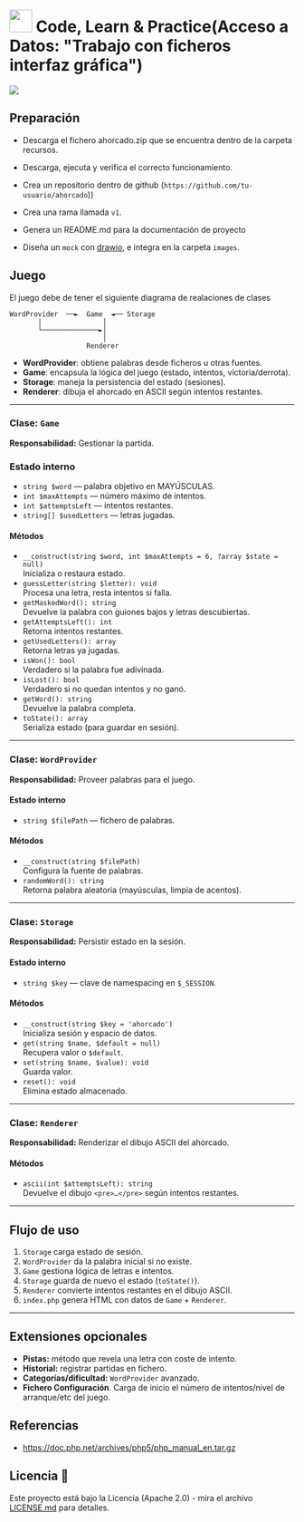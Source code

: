 # <img src=../../../../../../images/computer.png width="40"> Code, Learn & Practice(Acceso a Datos: "Trabajo con ficheros interfaz gráfica")

<img src="https://laruletagiratoria.com/wp-content/uploads/ahorcado.jpg" size="300">

## Preparación

- Descarga el fichero ahorcado.zip que se encuentra dentro de la carpeta recursos.
- Descarga, ejecuta y verifica el correcto funcionamiento.
- Crea un repositorio dentro de github (`https://github.com/tu-usuario/ahorcado`))

- Crea una rama llamada `v1`.
- Genera un README.md para la documentación de proyecto
  
- Diseña un `mock` con [drawio](https://www.drawio.com/), e integra en la carpeta `images`.

## Juego

El juego debe de tener el siguiente diagrama de realaciones de clases

```code
WordProvider  ──►  Game  ◄── Storage
       │               │
       └──────────────►│
                       │
                   Renderer
```

- **WordProvider**: obtiene palabras desde ficheros u otras fuentes.
- **Game**: encapsula la lógica del juego (estado, intentos, victoria/derrota).
- **Storage**: maneja la persistencia del estado (sesiones).
- **Renderer**: dibuja el ahorcado en ASCII según intentos restantes.

---

### Clase: `Game`

**Responsabilidad:** Gestionar la partida.

### Estado interno

- `string $word` — palabra objetivo en MAYÚSCULAS.
- `int $maxAttempts` — número máximo de intentos.
- `int $attemptsLeft` — intentos restantes.
- `string[] $usedLetters` — letras jugadas.

#### Métodos

- `__construct(string $word, int $maxAttempts = 6, ?array $state = null)`  
  Inicializa o restaura estado.
- `guessLetter(string $letter): void`  
  Procesa una letra, resta intentos si falla.
- `getMaskedWord(): string`  
  Devuelve la palabra con guiones bajos y letras descubiertas.
- `getAttemptsLeft(): int`  
  Retorna intentos restantes.
- `getUsedLetters(): array`  
  Retorna letras ya jugadas.
- `isWon(): bool`  
  Verdadero si la palabra fue adivinada.
- `isLost(): bool`  
  Verdadero si no quedan intentos y no ganó.
- `getWord(): string`  
  Devuelve la palabra completa.
- `toState(): array`  
  Serializa estado (para guardar en sesión).

---

### Clase: `WordProvider`

**Responsabilidad:** Proveer palabras para el juego.

#### Estado interno

- `string $filePath` — fichero de palabras.

#### Métodos

- `__construct(string $filePath)`  
  Configura la fuente de palabras.
- `randomWord(): string`  
  Retorna palabra aleatoria (mayúsculas, limpia de acentos).

---

### Clase: `Storage`

**Responsabilidad:** Persistir estado en la sesión.

#### Estado interno

- `string $key` — clave de namespacing en `$_SESSION`.

#### Métodos

- `__construct(string $key = 'ahorcado')`  
  Inicializa sesión y espacio de datos.
- `get(string $name, $default = null)`  
  Recupera valor o `$default`.
- `set(string $name, $value): void`  
  Guarda valor.
- `reset(): void`  
  Elimina estado almacenado.

---

### Clase: `Renderer`

**Responsabilidad:** Renderizar el dibujo ASCII del ahorcado.

#### Métodos
- `ascii(int $attemptsLeft): string`  
  Devuelve el dibujo `<pre>…</pre>` según intentos restantes.

---

## Flujo de uso

1. `Storage` carga estado de sesión.
2. `WordProvider` da la palabra inicial si no existe.
3. `Game` gestiona lógica de letras e intentos.
4. `Storage` guarda de nuevo el estado (`toState()`).
5. `Renderer` convierte intentos restantes en el dibujo ASCII.
6. `index.php` genera HTML con datos de `Game` + `Renderer`.

---

## Extensiones opcionales

- **Pistas:** método que revela una letra con coste de intento.
- **Historial:** registrar partidas en fichero.
- **Categorías/dificultad:** `WordProvider` avanzado.
- **Fichero Configuración**. Carga de inicio el número de intentos/nivel de arranque/etc del juego.



## Referencias

- https://doc.php.net/archives/php5/php_manual_en.tar.gz

## Licencia 📄

Este proyecto está bajo la Licencia (Apache 2.0) - mira el archivo [LICENSE.md]([../../../LICENSE.md](https://github.com/jpexposito/code-learn-practice/blob/main/LICENSE)) para detalles.